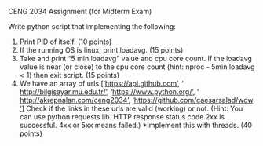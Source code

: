 CENG 2034 Assignment (for Midterm Exam) 
 
Write python script that implementing the following: 
 
1. Print PID of itself. (10 points) 
2. If the running OS is linux; print loadavg. (15 points) 
3. Take and print “5 min loadavg” value and cpu core count. If the loadavg value is near (or close) to the cpu core count (hint: nproc - 5min loadavg < 1) then exit script. (15 points)
4. We have an array of urls [‘​https://api.github.com​’, ‘​http://bilgisayar.mu.edu.tr/​’, ‘​https://www.python.org/​’,  ‘​http://akrepnalan.com/ceng2034​’, ‘​https://github.com/caesarsalad/wow​’]  Check if the links in these urls are valid (working) or not. (Hint: You can use python requests lib. HTTP response status code 2xx is successful. 4xx or 5xx means failed.) *Implement this with threads. (40 points) 
